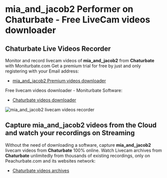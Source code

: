 # mia_and_jacob2 Performer on Chaturbate - Free LiveCam videos downloader

## Chaturbate Live Videos Recorder

Monitor and record livecam videos of **mia_and_jacob2** from **Chaturbate** with Moniturbate.com
Get a premium trial for free by just and only registering with your Email address:
* [mia_and_jacob2 Premium videos downloader](https://moniturbate.com/request-demo-licence-key.html)

Free livecam videos downloader - Moniturbate Software:
* [Chaturbate videos downloader](https://moniturbate.com/moniturbate-download-software.html)

![mia_and_jacob2 livecam videos recorder](https://peachurnet.com/templates/moniturbate-software.png)


## Capture mia_and_jacob2 videos from the Cloud and watch your recordings on Streaming

Without the need of downloading a software, capture **mia_and_jacob2** livecam videos from **Chaturbate** 100% online.
Watch Livecam archives from **Chaturbate** unlimitedly from thousands of existing recordings, only on Peachurbate.com and its websites network:
* [Chaturbate videos archives](https://peachurnet.com/)